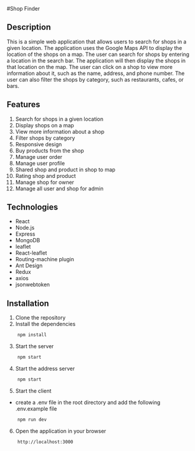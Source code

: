 #Shop Finder

## Description

This is a simple web application that allows users to search for shops in a given location. The application uses the Google Maps API to display the location of the shops on a map. The user can search for shops by entering a location in the search bar. The application will then display the shops in that location on the map. The user can click on a shop to view more information about it, such as the name, address, and phone number. The user can also filter the shops by category, such as restaurants, cafes, or bars.

## Features

1. Search for shops in a given location
2. Display shops on a map
3. View more information about a shop
4. Filter shops by category
5. Responsive design
6. Buy products from the shop
7. Manage user order
8. Manage user profile
9. Shared shop and product in shop to map
10. Rating shop and product
11. Manage shop for owner
12. Manage all user and shop for admin

## Technologies

-   React
-   Node.js
-   Express
-   MongoDB
-   leaflet
-   React-leaflet
-   Routing-machine plugin
-   Ant Design
-   Redux
-   axios
-   jsonwebtoken

## Installation

1. Clone the repository
2. Install the dependencies

```bash
    npm install
```

3. Start the server

```bash
    npm start
```

4. Start the address server

```bash
    npm start
```

5. Start the client

-   create a .env file in the root directory and add the following .env.example file

```bash
    npm run dev
```

6. Open the application in your browser

```bash
    http://localhost:3000
```
